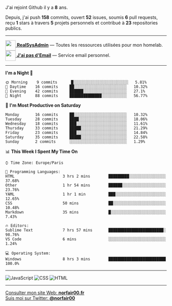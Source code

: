 J'ai rejoint Github il y a **8** ans.

Depuis, j'ai push **158** commits, ouvert **52** issues, soumis **6** pull requests, reçu **1** stars à travers **5** projets personnels et contribué à **23** repositories publics.

---

[<img src="https://avatars2.githubusercontent.com/u/64165263?s=96&v=4" width="32" height="32" align="center"> **RealSysAdmin**](https://github.com/realsysadmin-icu) — Toutes les ressources utilisées pour mon homelab.  
[<img src="https://avatars1.githubusercontent.com/u/65110091?s=96&v=4" width="32" height="32" align="center"> **J'ai pas d'Email**](https://github.com/jaipasdemail) — Service email personnel.  

---

<!--START_SECTION:waka-->
**I'm a Night 🦉** 

```text
🌞 Morning    9 commits      █░░░░░░░░░░░░░░░░░░░░░░░░   5.81% 
🌆 Daytime    16 commits     ██░░░░░░░░░░░░░░░░░░░░░░░   10.32% 
🌃 Evening    42 commits     ██████░░░░░░░░░░░░░░░░░░░   27.1% 
🌙 Night      88 commits     ██████████████░░░░░░░░░░░   56.77%

```
📅 **I'm Most Productive on Saturday** 

```text
Monday       16 commits     ██░░░░░░░░░░░░░░░░░░░░░░░   10.32% 
Tuesday      28 commits     ████░░░░░░░░░░░░░░░░░░░░░   18.06% 
Wednesday    18 commits     ███░░░░░░░░░░░░░░░░░░░░░░   11.61% 
Thursday     33 commits     █████░░░░░░░░░░░░░░░░░░░░   21.29% 
Friday       23 commits     ███░░░░░░░░░░░░░░░░░░░░░░   14.84% 
Saturday     35 commits     █████░░░░░░░░░░░░░░░░░░░░   22.58% 
Sunday       2 commits      ░░░░░░░░░░░░░░░░░░░░░░░░░   1.29%

```


📊 **This Week I Spent My Time On** 

```text
⌚︎ Time Zone: Europe/Paris

💬 Programming Languages: 
HTML                     3 hrs 2 mins        █████████░░░░░░░░░░░░░░░░   37.68% 
Other                    1 hr 54 mins        ██████░░░░░░░░░░░░░░░░░░░   23.76% 
YAML                     1 hr 1 min          ███░░░░░░░░░░░░░░░░░░░░░░   12.65% 
CSS                      50 mins             ██░░░░░░░░░░░░░░░░░░░░░░░   10.48% 
Markdown                 35 mins             █░░░░░░░░░░░░░░░░░░░░░░░░   7.43%

🔥 Editors: 
Sublime Text             7 hrs 57 mins       ████████████████████████░   98.76% 
VS Code                  6 mins              ░░░░░░░░░░░░░░░░░░░░░░░░░   1.24%

💻 Operating System: 
Windows                  8 hrs 3 mins        █████████████████████████   100.0%

```


<!--END_SECTION:waka-->

---

![JavaScript](https://img.shields.io/static/v1?style=for-the-badge&label=JavaScript&color=555&labelColor=%23f1e05a&message=67.7%25)
![CSS](https://img.shields.io/static/v1?style=for-the-badge&label=CSS&color=555&labelColor=%23563d7c&message=18.8%25)
![HTML](https://img.shields.io/static/v1?style=for-the-badge&label=HTML&color=555&labelColor=%23e34c26&message=13.4%25)

---

[Consulter mon site Web: **norfair00.fr**](https://norfair00.fr/)  
[Suis moi sur Twitter: **@norfair00**](https://twitter.com/norfair00)

